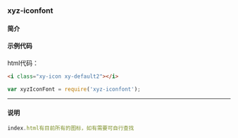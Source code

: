 
### xyz-iconfont

#### 简介

#### 示例代码
html代码：
```html
<i class="xy-icon xy-default2"></i>
```

```js
var xyzIconFont = require('xyz-iconfont');
```

-------------------------------------------------------------------------------
#### 说明
```js
index.html有目前所有的图标，如有需要可自行查找
```

